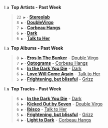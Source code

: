 <!--START_LASTFM_ARTISTS:{"period": "7day", "rows": 5}-->
<a href="https://last.fm" target="_blank"><img src="https://user-images.githubusercontent.com/17434202/215290617-e793598d-d7c9-428f-9975-156db1ba89cc.svg" alt="Last.fm Logo" width="18" height="13"/></a> **Top Artists - Past Week**

> `22 ▶️` ∙ **[Stereolab](https://www.last.fm/music/Stereolab)**<br/>
> `8 ▶️` ∙ **[DoubleVirgo](https://www.last.fm/music/DoubleVirgo)**<br/>
> `7 ▶️` ∙ **[Corbeau Hangs](https://www.last.fm/music/Corbeau+Hangs)**<br/>
> `6 ▶️` ∙ **[Dark](https://www.last.fm/music/Dark)**<br/>
> `6 ▶️` ∙ **[Talk to Her](https://www.last.fm/music/Talk+to+Her)**<br/>
<!--END_LASTFM_ARTISTS-->

<!--START_LASTFM_ALBUMS:{"period": "7day", "rows": 5}-->
<a href="https://last.fm" target="_blank"><img src="https://user-images.githubusercontent.com/17434202/215290617-e793598d-d7c9-428f-9975-156db1ba89cc.svg" alt="Last.fm Logo" width="18" height="13"/></a> **Top Albums - Past Week**

> `8 ▶️` ∙ **[Eros In The Bunker](https://www.last.fm/music/Double+Virgo/Eros+In+The+Bunker)** - [Double Virgo](https://www.last.fm/music/Double+Virgo)<br/>
> `7 ▶️` ∙ **[Optograms](https://www.last.fm/music/Corbeau+Hangs/Optograms)** - [Corbeau Hangs](https://www.last.fm/music/Corbeau+Hangs)<br/>
> `6 ▶️` ∙ **[In the Dark You Die](https://www.last.fm/music/Dark/In+the+Dark+You+Die)** - [Dark](https://www.last.fm/music/Dark)<br/>
> `6 ▶️` ∙ **[Love Will Come Again](https://www.last.fm/music/Talk+to+Her/Love+Will+Come+Again)** - [Talk to Her](https://www.last.fm/music/Talk+to+Her)<br/>
> `5 ▶️` ∙ **[Frightening, but blissful](https://www.last.fm/music/Grizz/Frightening,+but+blissful)** - [Grizz](https://www.last.fm/music/Grizz)<br/>
<!--END_LASTFM_ALBUMS-->

<!--START_LASTFM_TRACKS:{"period": "7day", "rows": 5}-->
<a href="https://last.fm" target="_blank"><img src="https://user-images.githubusercontent.com/17434202/215290617-e793598d-d7c9-428f-9975-156db1ba89cc.svg" alt="Last.fm Logo" width="18" height="13"/></a> **Top Tracks - Past Week**

> `6 ▶️` ∙ **[In the Dark You Die](https://www.last.fm/music/Dark/_/In+the+Dark+You+Die)** - [Dark](https://www.last.fm/music/Dark)<br/>
> `6 ▶️` ∙ **[Kicked Out by Seven](https://www.last.fm/music/Double+Virgo/_/Kicked+Out+by+Seven)** - [Double Virgo](https://www.last.fm/music/Double+Virgo)<br/>
> `6 ▶️` ∙ **[Ibisco](https://www.last.fm/music/Talk+to+Her/_/Ibisco)** - [Talk to Her](https://www.last.fm/music/Talk+to+Her)<br/>
> `5 ▶️` ∙ **[Frightening, but blissful](https://www.last.fm/music/Grizz/_/Frightening,+but+blissful)** - [Grizz](https://www.last.fm/music/Grizz)<br/>
> `4 ▶️` ∙ **[Light to Dark](https://www.last.fm/music/Corbeau+Hangs/_/Light+to+Dark)** - [Corbeau Hangs](https://www.last.fm/music/Corbeau+Hangs)<br/>
<!--END_LASTFM_TRACKS-->